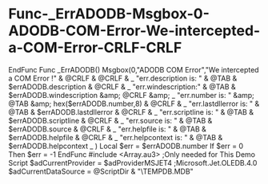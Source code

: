 # Func-_ErrADODB-Msgbox-0-ADODB-COM-Error-We-intercepted-a-COM-Error-CRLF-CRLF
EndFunc  Func _ErrADODB()     Msgbox(0,"ADODB COM Error","We intercepted a COM Error !"      &amp; @CRLF  &amp; @CRLF &amp; _              "err.description is: "    &amp; @TAB &amp; $errADODB.description    &amp; @CRLF &amp; _              "err.windescription:"     &amp; @TAB &amp; $errADODB.windescription &amp; @CRLF &amp; _              "err.number is: "         &amp; @TAB &amp; hex($errADODB.number,8)  &amp; @CRLF &amp; _              "err.lastdllerror is: "   &amp; @TAB &amp; $errADODB.lastdllerror   &amp; @CRLF &amp; _              "err.scriptline is: "     &amp; @TAB &amp; $errADODB.scriptline     &amp; @CRLF &amp; _              "err.source is: "         &amp; @TAB &amp; $errADODB.source         &amp; @CRLF &amp; _              "err.helpfile is: "       &amp; @TAB &amp; $errADODB.helpfile       &amp; @CRLF &amp; _              "err.helpcontext is: "    &amp; @TAB &amp; $errADODB.helpcontext _             )     Local $err = $errADODB.number     If $err = 0 Then $err = -1 EndFunc    #include &lt;Array.au3>   ;Only needed for This Demo Script  $adCurrentProvider = $adProviderMSJET4   ;Microsoft.Jet.OLEDB.4.0 $adCurrentDataSource = @ScriptDir &amp; "\TEMPDB.MDB"
